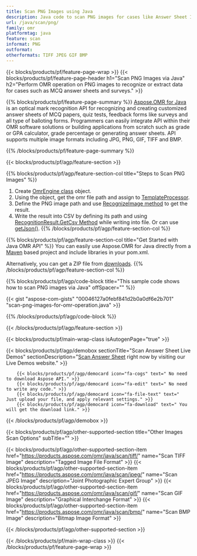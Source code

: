 ```yaml
---
title: Scan PNG Images using Java
description: Java code to scan PNG images for cases like Answer Sheet Images or MCQ Answer Sheets 
url: /java/scan/png/
family: omr
platformtag: java
feature: scan
informat: PNG
outformat:
otherformats: TIFF JPEG GIF BMP
---
```

{{< blocks/products/pf/feature-page-wrap >}}
{{< blocks/products/pf/feature-page-header h1="Scan PNG Images via Java" h2="Perform OMR operation on PNG images to recognize or extract data for cases such as MCQ answer sheets and surveys." >}}

{{% blocks/products/pf/feature-page-summary %}}
[Aspose.OMR for Java](https://products.aspose.com/omr/java/) is an optical mark recognition API for recognizing and creating customized answer sheets of MCQ papers, quiz tests, feedback forms like surveys and all type of balloting forms. Programmers can easily integrate API within their OMR software solutions or building applications from scratch such as grade or GPA calculator, grade percentage or generating answer sheets. API supports multiple image formats including JPG, PNG, GIF, TIFF and BMP.

{{% /blocks/products/pf/feature-page-summary  %}}

{{< blocks/products/pf/agp/feature-section >}}

{{% blocks/products/pf/agp/feature-section-col title="Steps to Scan PNG Images" %}}
1. Create [OmrEngine class](https://apireference.aspose.com/java/omr/com.aspose.omr/OmrEngine) object.
2. Using the object, get the omr file path and assign to [TemplateProcessor](https://apireference.aspose.com/java/omr/com.aspose.omr/TemplateProcessor).
3. Define the PNG image path and use [RecognizeImage method](https://apireference.aspose.com/java/omr/com.aspose.omr/TemplateProcessor#recognizeImage-java.lang.String-) to get the result.
4. Write the result into CSV by defining its path and using [RecognitionResult.GetCsv Method](https://apireference.aspose.com/omr/java/com.aspose.omr/RecognitionResult#getCsv--) while writing into file. Or can use [getJson()](https://apireference.aspose.com/omr/java/com.aspose.omr/RecognitionResult#getJson--).
{{% /blocks/products/pf/agp/feature-section-col %}}

{{% blocks/products/pf/agp/feature-section-col title="Get Started with Java OMR API" %}}
You can easily use Aspose.OMR for Java directly from a [Maven](https://repository.aspose.com/webapp/#/artifacts/browse/tree/General/repo/com/aspose/aspose-omr) based project and include libraries in your pom.xml.

Alternatively, you can get a ZIP file from [downloads](https://downloads.aspose.com/total/java).
{{% /blocks/products/pf/agp/feature-section-col %}}

{{% blocks/products/pf/agp/code-block title="This sample code shows how to scan PNG images via Java" offSpacer="" %}}

{{< gist "aspose-com-gists" "00046127a0febf841d2b0a0df6e2b701" "scan-png-images-for-omr-operation.java" >}}

{{% /blocks/products/pf/agp/code-block %}}

{{< /blocks/products/pf/agp/feature-section >}}

{{< blocks/products/pf/main-wrap-class isAutogenPage="true" >}}

{{< blocks/products/pf/agp/demobox sectionTitle="Scan Answer Sheet Live Demos" sectionDescription="[Scan Answer Sheet](https://products.aspose.app/omr/scan-answer-sheet) right now by visiting our Live Demos website." >}}

        {{< blocks/products/pf/agp/democard icon="fa-cogs" text=" No need to download Aspose API." >}}
        {{< blocks/products/pf/agp/democard icon="fa-edit" text=" No need to write any code." >}}
        {{< blocks/products/pf/agp/democard icon="fa-file-text" text=" Just upload your file, and apply relevant settings." >}}
        {{< blocks/products/pf/agp/democard icon="fa-download" text=" You will get the download link." >}}
		
{{< /blocks/products/pf/agp/demobox >}}

{{< blocks/products/pf/agp/other-supported-section title="Other Images Scan Options" subTitle="" >}}

{{< blocks/products/pf/agp/other-supported-section-item href="https://products.aspose.com/omr/java/scan/tiff/" name="Scan TIFF Image" description="Tagged Image File Format" >}}
{{< blocks/products/pf/agp/other-supported-section-item href="https://products.aspose.com/omr/java/scan/jpeg/" name="Scan JPEG Image" description="Joint Photographic Expert Group" >}}
{{< blocks/products/pf/agp/other-supported-section-item href="https://products.aspose.com/omr/java/scan/gif/" name="Scan GIF Image" description="Graphical Interchange Format" >}}
{{< blocks/products/pf/agp/other-supported-section-item href="https://products.aspose.com/omr/java/scan/bmp/" name="Scan BMP Image" description="Bitmap Image Format" >}}

{{< /blocks/products/pf/agp/other-supported-section >}}

{{< /blocks/products/pf/main-wrap-class >}}
{{< /blocks/products/pf/feature-page-wrap >}}
